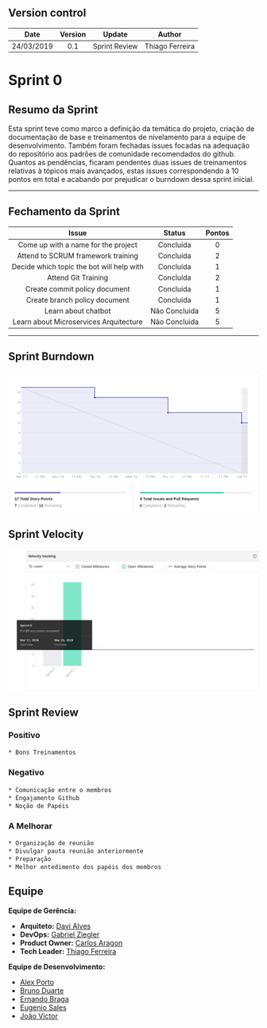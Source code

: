 ## Version control

|Date|Version|Update|Author|
|:--:|:----:|:-------:|:---:|
|24/03/2019|0.1|Sprint Review|Thiago Ferreira|

# Sprint 0

## Resumo da Sprint
Esta sprint teve como marco a definição da temática do projeto, criação de documentação de base e treinamentos de nivelamento para a equipe de desenvolvimento. Também foram fechadas issues focadas na adequação do repositório aos padrões de comunidade recomendados do github.<br>
Quantos as pendências, ficaram pendentes duas issues de treinamentos relativas à tópicos mais avançados, estas issues correspondendo à 10 pontos em total e acabando por prejudicar o burndown dessa sprint inicial.
___
## Fechamento da Sprint

|Issue|Status|Pontos|
|:--:|:----:|:-------:|
|Come up with a name for the project| Concluída |0|
|Attend to SCRUM framework training|Concluída|2|
|Decide which topic the bot will help with|Concluída|1|
|Attend Git Training|Concluída|2|
|Create commit policy document|Concluída|1|
|Create branch policy document|Concluída|1|
|Learn about chatbot|Não Concluida|5|
|Learn about Microservices Arquitecture|Não Concluida|5|
___

## Sprint Burndown
![](../img/burndownSprint0.png)

## Sprint Velocity
![](../img/velocitysprint0.png)

## Sprint Review

### Positivo
    * Bons Treinamentos

### Negativo
    * Comunicação entre o membros
    * Engajamento Github
    * Noção de Papéis

### A Melhorar
    * Organização de reunião
    * Divulgar pauta reunião anteriormente
    * Preparação
    * Melhor entedimento dos papéis dos membros
    
## Equipe
**Equipe de Gerência:** <br>
* **Arquiteto:** [Davi Alves](https://github.com/davialvb) <br> 
* **DevOps:** [Gabriel Ziegler](https://github.com/gabrielziegler3) <br>
* **Product Owner:** [Carlos Aragon](https://github.com/carlosaragon) <br>
* **Tech Leader:** [Thiago Ferreira](https://github.com/thiagoiferreira)


**Equipe de Desenvolvimento:** <br>
- [Alex Porto](https://github.com/alexportof)<br>
- [Bruno Duarte](https://github.com/Mexazonic)<br>
- [Ernando Braga](https://github.com/ZarathosDeath)<br>
- [Eugenio Sales](https://github.com/Eugeniosales)<br>
- [João Victor](https://github.com/joao15victor08)<br>